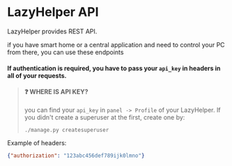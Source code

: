 # LazyHelper API

LazyHelper provides REST API. 

if you have smart home or a central application and need to control your PC from there, you can use these endpoints

#### If authentication is required, you have to pass your `api_key` in headers in all of your requests.

> #### ❓ WHERE IS API KEY?
> 
>you can find your `api_key` in `panel -> Profile` of your LazyHelper.
> If you didn't create a superuser at the first, create one by:
>```shell
> ./manage.py createsuperuser
> ```


Example of headers:
```json
{"authorization": "123abc456def789ijk0lmno"}
```


